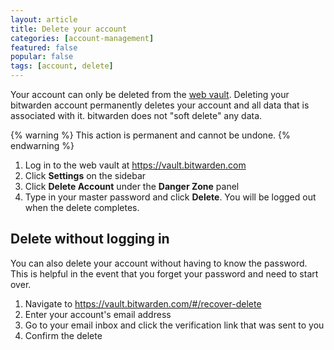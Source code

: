 ```yaml
---
layout: article
title: Delete your account
categories: [account-management]
featured: false
popular: false
tags: [account, delete]
---
```


Your account can only be deleted from the [web vault](https://vault.bitwarden.com). Deleting your bitwarden account permanently deletes your account and all data that is associated with it. bitwarden does not "soft delete" any data.

{% warning %}
This action is permanent and cannot be undone.
{% endwarning %}

1. Log in to the web vault at <https://vault.bitwarden.com>
2. Click **Settings** on the sidebar 
3. Click **Delete Account** under the **Danger Zone** panel
4. Type in your master password and click **Delete**. You will be logged out when the delete completes.

## Delete without logging in

You can also delete your account without having to know the password. This is helpful in the event that you forget your password and need to start over.

1. Navigate to <https://vault.bitwarden.com/#/recover-delete>
2. Enter your account's email address
3. Go to your email inbox and click the verification link that was sent to you
4. Confirm the delete
